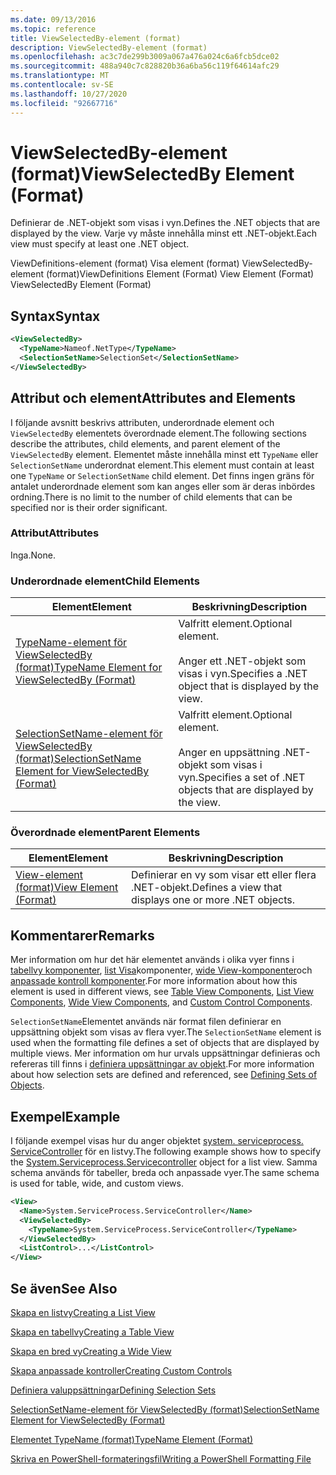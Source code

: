 ```yaml
---
ms.date: 09/13/2016
ms.topic: reference
title: ViewSelectedBy-element (format)
description: ViewSelectedBy-element (format)
ms.openlocfilehash: ac3c7de299b3009a067a476a024c6a6fcb5dce02
ms.sourcegitcommit: 488a940c7c828820b36a6ba56c119f64614afc29
ms.translationtype: MT
ms.contentlocale: sv-SE
ms.lasthandoff: 10/27/2020
ms.locfileid: "92667716"
---
```

# <a name="viewselectedby-element-format"></a><span data-ttu-id="6a451-103">ViewSelectedBy-element (format)</span><span class="sxs-lookup"><span data-stu-id="6a451-103">ViewSelectedBy Element (Format)</span></span>

<span data-ttu-id="6a451-104">Definierar de .NET-objekt som visas i vyn.</span><span class="sxs-lookup"><span data-stu-id="6a451-104">Defines the .NET objects that are displayed by the view.</span></span> <span data-ttu-id="6a451-105">Varje vy måste innehålla minst ett .NET-objekt.</span><span class="sxs-lookup"><span data-stu-id="6a451-105">Each view must specify at least one .NET object.</span></span>

<span data-ttu-id="6a451-106">ViewDefinitions-element (format) Visa element (format) ViewSelectedBy-element (format)</span><span class="sxs-lookup"><span data-stu-id="6a451-106">ViewDefinitions Element (Format) View Element (Format) ViewSelectedBy Element (Format)</span></span>

## <a name="syntax"></a><span data-ttu-id="6a451-107">Syntax</span><span class="sxs-lookup"><span data-stu-id="6a451-107">Syntax</span></span>

```xml
<ViewSelectedBy>
  <TypeName>Nameof.NetType</TypeName>
  <SelectionSetName>SelectionSet</SelectionSetName>
</ViewSelectedBy>
```

## <a name="attributes-and-elements"></a><span data-ttu-id="6a451-108">Attribut och element</span><span class="sxs-lookup"><span data-stu-id="6a451-108">Attributes and Elements</span></span>

<span data-ttu-id="6a451-109">I följande avsnitt beskrivs attributen, underordnade element och `ViewSelectedBy` elementets överordnade element.</span><span class="sxs-lookup"><span data-stu-id="6a451-109">The following sections describe the attributes, child elements, and parent element of the `ViewSelectedBy` element.</span></span> <span data-ttu-id="6a451-110">Elementet måste innehålla minst ett `TypeName` eller `SelectionSetName` underordnat element.</span><span class="sxs-lookup"><span data-stu-id="6a451-110">This element must contain at least one `TypeName` or `SelectionSetName` child element.</span></span> <span data-ttu-id="6a451-111">Det finns ingen gräns för antalet underordnade element som kan anges eller som är deras inbördes ordning.</span><span class="sxs-lookup"><span data-stu-id="6a451-111">There is no limit to the number of child elements that can be specified nor is their order significant.</span></span>

### <a name="attributes"></a><span data-ttu-id="6a451-112">Attribut</span><span class="sxs-lookup"><span data-stu-id="6a451-112">Attributes</span></span>

<span data-ttu-id="6a451-113">Inga.</span><span class="sxs-lookup"><span data-stu-id="6a451-113">None.</span></span>

### <a name="child-elements"></a><span data-ttu-id="6a451-114">Underordnade element</span><span class="sxs-lookup"><span data-stu-id="6a451-114">Child Elements</span></span>

|<span data-ttu-id="6a451-115">Element</span><span class="sxs-lookup"><span data-stu-id="6a451-115">Element</span></span>|<span data-ttu-id="6a451-116">Beskrivning</span><span class="sxs-lookup"><span data-stu-id="6a451-116">Description</span></span>|
|-------------|-----------------|
|[<span data-ttu-id="6a451-117">TypeName-element för ViewSelectedBy (format)</span><span class="sxs-lookup"><span data-stu-id="6a451-117">TypeName Element for ViewSelectedBy (Format)</span></span>](./typename-element-for-viewselectedby-format.md)|<span data-ttu-id="6a451-118">Valfritt element.</span><span class="sxs-lookup"><span data-stu-id="6a451-118">Optional element.</span></span><br /><br /> <span data-ttu-id="6a451-119">Anger ett .NET-objekt som visas i vyn.</span><span class="sxs-lookup"><span data-stu-id="6a451-119">Specifies a .NET object that is displayed by the view.</span></span>|
|[<span data-ttu-id="6a451-120">SelectionSetName-element för ViewSelectedBy (format)</span><span class="sxs-lookup"><span data-stu-id="6a451-120">SelectionSetName Element for ViewSelectedBy (Format)</span></span>](./selectionsetname-element-for-viewselectedby-format.md)|<span data-ttu-id="6a451-121">Valfritt element.</span><span class="sxs-lookup"><span data-stu-id="6a451-121">Optional element.</span></span><br /><br /> <span data-ttu-id="6a451-122">Anger en uppsättning .NET-objekt som visas i vyn.</span><span class="sxs-lookup"><span data-stu-id="6a451-122">Specifies a set of .NET objects that are displayed by the view.</span></span>|

### <a name="parent-elements"></a><span data-ttu-id="6a451-123">Överordnade element</span><span class="sxs-lookup"><span data-stu-id="6a451-123">Parent Elements</span></span>

|<span data-ttu-id="6a451-124">Element</span><span class="sxs-lookup"><span data-stu-id="6a451-124">Element</span></span>|<span data-ttu-id="6a451-125">Beskrivning</span><span class="sxs-lookup"><span data-stu-id="6a451-125">Description</span></span>|
|-------------|-----------------|
|[<span data-ttu-id="6a451-126">View-element (format)</span><span class="sxs-lookup"><span data-stu-id="6a451-126">View Element (Format)</span></span>](./view-element-format.md)|<span data-ttu-id="6a451-127">Definierar en vy som visar ett eller flera .NET-objekt.</span><span class="sxs-lookup"><span data-stu-id="6a451-127">Defines a view that displays one or more .NET objects.</span></span>|

## <a name="remarks"></a><span data-ttu-id="6a451-128">Kommentarer</span><span class="sxs-lookup"><span data-stu-id="6a451-128">Remarks</span></span>

<span data-ttu-id="6a451-129">Mer information om hur det här elementet används i olika vyer finns i [tabellvy komponenter](./creating-a-table-view.md), [list Visa](./creating-a-list-view.md)komponenter, [wide View-komponenter](./creating-a-wide-view.md)och [anpassade kontroll komponenter](./creating-custom-controls.md).</span><span class="sxs-lookup"><span data-stu-id="6a451-129">For more information about how this element is used in different views, see [Table View Components](./creating-a-table-view.md), [List View Components](./creating-a-list-view.md), [Wide View Components](./creating-a-wide-view.md), and [Custom Control Components](./creating-custom-controls.md).</span></span>

<span data-ttu-id="6a451-130">`SelectionSetName`Elementet används när format filen definierar en uppsättning objekt som visas av flera vyer.</span><span class="sxs-lookup"><span data-stu-id="6a451-130">The `SelectionSetName` element is used when the formatting file defines a set of objects that are displayed by multiple views.</span></span> <span data-ttu-id="6a451-131">Mer information om hur urvals uppsättningar definieras och refereras till finns i [definiera uppsättningar av objekt](./defining-selection-sets.md).</span><span class="sxs-lookup"><span data-stu-id="6a451-131">For more information about how selection sets are defined and referenced, see [Defining Sets of Objects](./defining-selection-sets.md).</span></span>

## <a name="example"></a><span data-ttu-id="6a451-132">Exempel</span><span class="sxs-lookup"><span data-stu-id="6a451-132">Example</span></span>

<span data-ttu-id="6a451-133">I följande exempel visas hur du anger objektet [system. serviceprocess. ServiceController](/dotnet/api/System.ServiceProcess.ServiceController) för en listvy.</span><span class="sxs-lookup"><span data-stu-id="6a451-133">The following example shows how to specify the [System.Serviceprocess.Servicecontroller](/dotnet/api/System.ServiceProcess.ServiceController) object for a list view.</span></span> <span data-ttu-id="6a451-134">Samma schema används för tabeller, breda och anpassade vyer.</span><span class="sxs-lookup"><span data-stu-id="6a451-134">The same schema is used for table, wide, and custom views.</span></span>

```xml
<View>
  <Name>System.ServiceProcess.ServiceController</Name>
  <ViewSelectedBy>
    <TypeName>System.ServiceProcess.ServiceController</TypeName>
  </ViewSelectedBy>
  <ListControl>...</ListControl>
</View>
```

## <a name="see-also"></a><span data-ttu-id="6a451-135">Se även</span><span class="sxs-lookup"><span data-stu-id="6a451-135">See Also</span></span>

[<span data-ttu-id="6a451-136">Skapa en listvy</span><span class="sxs-lookup"><span data-stu-id="6a451-136">Creating a List View</span></span>](./creating-a-list-view.md)

[<span data-ttu-id="6a451-137">Skapa en tabellvy</span><span class="sxs-lookup"><span data-stu-id="6a451-137">Creating a Table View</span></span>](./creating-a-table-view.md)

[<span data-ttu-id="6a451-138">Skapa en bred vy</span><span class="sxs-lookup"><span data-stu-id="6a451-138">Creating a Wide View</span></span>](./creating-a-wide-view.md)

[<span data-ttu-id="6a451-139">Skapa anpassade kontroller</span><span class="sxs-lookup"><span data-stu-id="6a451-139">Creating Custom Controls</span></span>](./creating-custom-controls.md)

[<span data-ttu-id="6a451-140">Definiera valuppsättningar</span><span class="sxs-lookup"><span data-stu-id="6a451-140">Defining Selection Sets</span></span>](./defining-selection-sets.md)

[<span data-ttu-id="6a451-141">SelectionSetName-element för ViewSelectedBy (format)</span><span class="sxs-lookup"><span data-stu-id="6a451-141">SelectionSetName Element for ViewSelectedBy (Format)</span></span>](./selectionsetname-element-for-viewselectedby-format.md)

[<span data-ttu-id="6a451-142">Elementet TypeName (format)</span><span class="sxs-lookup"><span data-stu-id="6a451-142">TypeName Element (Format)</span></span>](./typename-element-for-viewselectedby-format.md)

[<span data-ttu-id="6a451-143">Skriva en PowerShell-formateringsfil</span><span class="sxs-lookup"><span data-stu-id="6a451-143">Writing a PowerShell Formatting File</span></span>](./writing-a-powershell-formatting-file.md)
